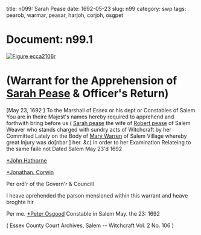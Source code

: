 title: n099: Sarah Pease
date: 1692-05-23
slug: n99
category: swp
tags: pearob, warmar, peasar, harjoh, corjoh, osgpet




# Document: n99.1

<a href="archives/ecca/large/ecca2106r.jpg" class="jqueryLightbox">![Figure ecca2106r](archives/ecca/thumb/ecca2106r.jpg)</a>

# (Warrant for the Apprehension of [Sarah Pease](/tag/peasar.html) & Officer's Return)
[May 23, 1692 ] To the Marshall of Essex or his dept or Constables  of Salem 
You are in theire Majest's names hereby required to apprehend and forthwith bring before us ( [Sarah pease](/tag/peasar.html) the wife of [Robert pease](/tag/pearob.html) of Salem Weaver who stands charged with sundry acts of Witchcraft by her Committed Lately on the Body of [Mary Warren](/tag/warmar.html) of Salem Village whereby great Injury was do[nbar ] her. &c) in order to her Examination Relateing to the same faile not Dated Salem May 23'd 1692 

[*John Hathorne](/tag/harjoh.html)

[*Jonathan. Corwin](/tag/corjoh.html)

Per ord'r of the Govern'r & Councill 

I heave aprehended the parson mensioned within this warrant and heave broghte hir 

Per me. [*Peter Osgood](/tag/osgpet.html) Constable in Salem May. the 23: 1692

( Essex County Court Archives, Salem -- Witchcraft Vol. 2 No. 106 )
